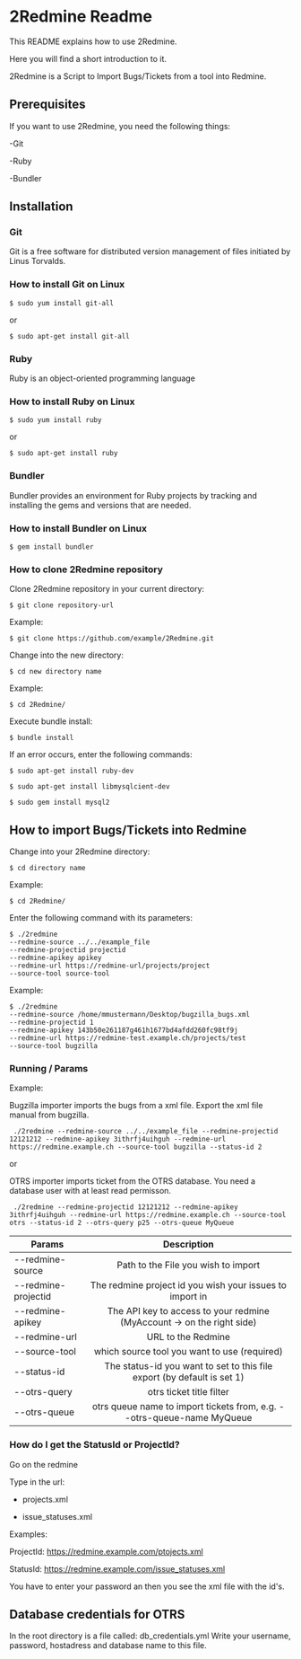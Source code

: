 # 2Redmine Readme

This README explains how to use 2Redmine. 

Here you will find a short introduction to it.

2Redmine is a Script to Import Bugs/Tickets from a tool into Redmine.

## Prerequisites

If you want to use 2Redmine, you need the following things:

-Git

-Ruby

-Bundler

## Installation

### Git

Git is a free software for distributed version management of files initiated by Linus Torvalds.

### How to install Git on Linux

```
$ sudo yum install git-all
```

or

```
$ sudo apt-get install git-all
```

### Ruby

Ruby is an object-oriented programming language

### How to install Ruby on Linux

```
$ sudo yum install ruby
```

or

```
$ sudo apt-get install ruby
```

### Bundler

Bundler provides an environment for Ruby projects by tracking and installing the gems and versions that are needed.

### How to install Bundler on Linux

```
$ gem install bundler
```

### How to clone 2Redmine repository 

Clone 2Redmine repository in your current directory:

```
$ git clone repository-url
```
Example:

```
$ git clone https://github.com/example/2Redmine.git
```

Change into the new directory:

```
$ cd new directory name
```

Example:

```
$ cd 2Redmine/
```

Execute bundle install:

```
$ bundle install
```

If an error occurs, enter the following commands:

```
$ sudo apt-get install ruby-dev
```

```
$ sudo apt-get install libmysqlcient-dev
```

```
$ sudo gem install mysql2
```

## How to import Bugs/Tickets into Redmine

Change into your 2Redmine directory:

```
$ cd directory name
```

Example:

```
$ cd 2Redmine/
```

Enter the following command with its parameters:

```
$ ./2redmine 
--redmine-source ../../example_file
--redmine-projectid projectid
--redmine-apikey apikey
--redmine-url https://redmine-url/projects/project
--source-tool source-tool
```

Example:

```
$ ./2redmine 
--redmine-source /home/mmustermann/Desktop/bugzilla_bugs.xml
--redmine-projectid 1
--redmine-apikey 143b50e261187g461h1677bd4afdd260fc98tf9j
--redmine-url https://redmine-test.example.ch/projects/test
--source-tool bugzilla
```

### Running / Params

Example:

Bugzilla importer imports the bugs from a xml file. Export the xml file manual from bugzilla. 

```
 ./2redmine --redmine-source ../../example_file --redmine-projectid 12121212 --redmine-apikey 3ithrfj4uihguh --redmine-url https://redmine.example.ch --source-tool bugzilla --status-id 2
```
or

OTRS importer imports ticket from the OTRS database. You need a database user with at least read permisson.

```
 ./2redmine --redmine-projectid 12121212 --redmine-apikey 3ithrfj4uihguh --redmine-url https://redmine.example.ch --source-tool otrs --status-id 2 --otrs-query p25 --otrs-queue MyQueue
```

| Params | Description           |
| ------------------------------- |:-------------:|
| --redmine-source     | Path to the File you wish to import |
| --redmine-projectid     | The redmine project id you wish your issues to import in      |
| --redmine-apikey | The API key to access to your redmine (MyAccount -> on the right side)      |
| --redmine-url | URL to the Redmine  |
| --source-tool | which source tool you want to use (required) | Options: bugzilla, OTRS |
| --status-id | The status-id you want to set to this file export (by default is set 1)|
| --otrs-query | otrs ticket title filter|
| --otrs-queue | otrs queue name to import tickets from, e.g. --otrs-queue-name MyQueue|

### How do I get the StatusId or ProjectId?

Go on the redmine

Type in the url: 

- projects.xml

- issue_statuses.xml

Examples:

ProjectId: https://redmine.example.com/ptojects.xml

StatusId: https://redmine.example.com/issue_statuses.xml

You have to enter your password an then you see the xml file with the id's.

## Database credentials for OTRS

In the root directory is a file called: db_credentials.yml
Write your username, password, hostadress and database name to this file.
